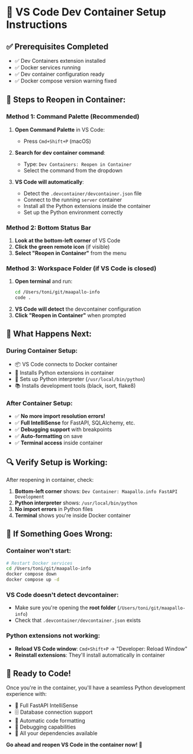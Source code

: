 # 🚀 VS Code Dev Container Setup Instructions

## ✅ Prerequisites Completed
- ✅ Dev Containers extension installed
- ✅ Docker services running
- ✅ Dev container configuration ready
- ✅ Docker compose version warning fixed

## 🎯 **Steps to Reopen in Container:**

### Method 1: Command Palette (Recommended)
1. **Open Command Palette** in VS Code:
   - Press `Cmd+Shift+P` (macOS)

2. **Search for dev container command**:
   - Type: `Dev Containers: Reopen in Container`
   - Select the command from the dropdown

3. **VS Code will automatically**:
   - Detect the `.devcontainer/devcontainer.json` file
   - Connect to the running `server` container
   - Install all the Python extensions inside the container
   - Set up the Python environment correctly

### Method 2: Bottom Status Bar
1. **Look at the bottom-left corner** of VS Code
2. **Click the green remote icon** (if visible)
3. **Select "Reopen in Container"** from the menu

### Method 3: Workspace Folder (if VS Code is closed)
1. **Open terminal** and run:
   ```bash
   cd /Users/toni/git/maapallo-info
   code .
   ```
2. **VS Code will detect** the devcontainer configuration
3. **Click "Reopen in Container"** when prompted

## 🎉 **What Happens Next:**

### During Container Setup:
- 📦 VS Code connects to Docker container
- 🔧 Installs Python extensions in container
- 🐍 Sets up Python interpreter (`/usr/local/bin/python`)
- 📚 Installs development tools (black, isort, flake8)

### After Container Setup:
- ✅ **No more import resolution errors!**
- ✅ **Full IntelliSense** for FastAPI, SQLAlchemy, etc.
- ✅ **Debugging support** with breakpoints
- ✅ **Auto-formatting** on save
- ✅ **Terminal access** inside container

## 🔍 **Verify Setup is Working:**

After reopening in container, check:

1. **Bottom-left corner** shows: `Dev Container: Maapallo.info FastAPI Development`
2. **Python interpreter** shows: `/usr/local/bin/python`
3. **No import errors** in Python files
4. **Terminal** shows you're inside Docker container

## 🚨 **If Something Goes Wrong:**

### Container won't start:
```bash
# Restart Docker services
cd /Users/toni/git/maapallo-info
docker compose down
docker compose up -d
```

### VS Code doesn't detect devcontainer:
- Make sure you're opening the **root folder** (`/Users/toni/git/maapallo-info`)
- Check that `.devcontainer/devcontainer.json` exists

### Python extensions not working:
- **Reload VS Code window**: `Cmd+Shift+P` → "Developer: Reload Window"
- **Reinstall extensions**: They'll install automatically in container

## 🎯 **Ready to Code!**

Once you're in the container, you'll have a seamless Python development experience with:
- 🐍 Full FastAPI IntelliSense
- 🗄️ Database connection support
- 🔧 Automatic code formatting
- 🐛 Debugging capabilities
- 📡 All your dependencies available

**Go ahead and reopen VS Code in the container now!** 🚀
